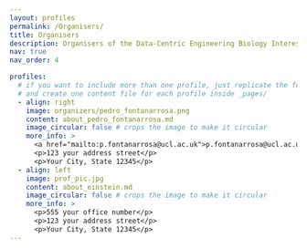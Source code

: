 ```yaml
---
layout: profiles
permalink: /Organisers/
title: Organisers
description: Organisers of the Data-Centric Engineering Biology Interest Group
nav: true
nav_order: 4

profiles:
  # if you want to include more than one profile, just replicate the following block
  # and create one content file for each profile inside _pages/
  - align: right
    image: organizers/pedro_fontanarrosa.png
    content: about_pedro_fontanarrosa.md
    image_circular: false # crops the image to make it circular
    more_info: >
      <a href="mailto:p.fontanarrosa@ucl.ac.uk">p.fontanarrosa@ucl.ac.uk</a>
      <p>123 your address street</p>
      <p>Your City, State 12345</p>
  - align: left
    image: prof_pic.jpg
    content: about_einstein.md
    image_circular: false # crops the image to make it circular
    more_info: >
      <p>555 your office number</p>
      <p>123 your address street</p>
      <p>Your City, State 12345</p>
---
```

